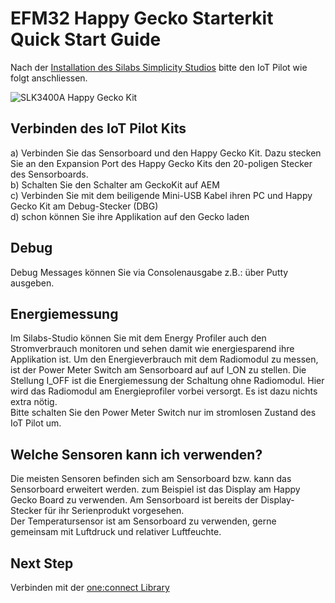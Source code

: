 # EFM32 Happy Gecko Starterkit Quick Start Guide

Nach der [Installation des Silabs Simplicity Studios] bitte den IoT Pilot wie folgt anschliessen.

![SLK3400A] Happy Gecko Kit

## Verbinden des IoT Pilot Kits
a) Verbinden Sie das Sensorboard und den Happy Gecko Kit. Dazu stecken Sie an den Expansion Port des Happy Gecko Kits den 20-poligen Stecker des Sensorboards. <br>
b) Schalten Sie den Schalter am GeckoKit auf AEM <br>
c) Verbinden Sie mit dem beiligende Mini-USB Kabel ihren PC und Happy Gecko Kit am Debug-Stecker (DBG) <br>
d) schon können Sie ihre Applikation auf den Gecko laden

## Debug
Debug Messages können Sie via Consolenausgabe z.B.: über Putty ausgeben.

## Energiemessung
Im Silabs-Studio können Sie mit dem Energy Profiler auch den Stromverbrauch monitoren und sehen damit wie energiesparend ihre Applikation ist.
Um den Energieverbrauch mit dem Radiomodul zu messen, ist der Power Meter Switch am Sensorboard auf auf I_ON zu stellen. Die Stellung I_OFF ist die Energiemessung der Schaltung ohne Radiomodul. Hier wird das Radiomodul am Energieprofiler vorbei versorgt. Es ist dazu nichts extra nötig. <br>
Bitte schalten Sie den Power Meter Switch nur im stromlosen Zustand des IoT Pilot um. 

## Welche Sensoren kann ich verwenden?
Die meisten Sensoren befinden sich am Sensorboard bzw. kann das Sensorboard erweitert werden. 
zum Beispiel ist das Display am Happy Gecko Board zu verwenden. Am Sensorboard ist bereits der Display-Stecker für ihr Serienprodukt vorgesehen.<br>
Der Temperatursensor ist am Sensorboard zu verwenden, gerne gemeinsam mit Luftdruck und relativer Luftfeuchte.

## Next Step
Verbinden mit der [one:connect Library]

[SLK3400A]:./pics/Happy_Gecko_DBG.jpg
[Installation des Silabs Simplicity Studios]: ../02_settingup_simplicitystudio/02_settingup_simplicitystudio.md
[one:connect Library]: ../04_oneconnect_verbindungslibrary/04_oneconnect_verbindungslibrary.md
